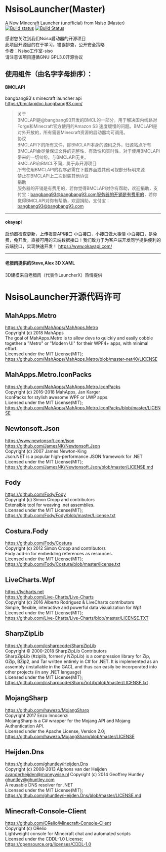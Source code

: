 # NsisoLauncher(Master)
A New Minecraft Launcher (unofficial) from Nsiso (Master)  
[![Build status](https://ci.appveyor.com/api/projects/status/st6w0l4x1fvf6m5f/branch/master?svg=true)](https://ci.appveyor.com/project/nsisogf/nsisolauncher/branch/master)
[![Build Status](https://nsisogf.visualstudio.com/NsisoLauncher/_apis/build/status/Nsiso.NsisoLauncher?branchName=master)](https://nsisogf.visualstudio.com/NsisoLauncher/_build/latest?definitionId=1&branchName=master)

感谢您关注到我们Nsiso启动器的开源项目  
此项目开源目的在于学习，错误排查，公开安全策略  
作者：Nsiso工作室-siso  
请注意该项目遵循GNU GPL3.0开源协议  
  
## 使用组件（由名字字母排序）：

#### BMCLAPI
bangbang93's minecraft launcher api  
https://bmclapidoc.bangbang93.com/  
> 关于  
BMCLAPI是@bangbang93开发的BMCL的一部分，用于解决国内线路对Forge和Minecraft官方使用的Amazon S3 速度缓慢的问题。BMCLAPI是对外开放的，所有需要Minecraft资源的启动器均可调用。  
协议  
BMCLAPI下的所有文件，除BMCLAPI本身的源码之外，归源站点所有  
BMCLAPI会尽量保证文件的完整性、有效性和实时性，对于使用BMCLAPI带来的一切纠纷，与BMCLAPI无关。  
BMCLAPI和BMCL不同，属于非开源项目  
所有使用BMCLAPI的程序必需在下载界面或其他可视部分标明来源  
禁止在BMCLAPI上二次封装其他协议  
捐助  
服务器的开销是有费用的，若你觉得BMCLAPI对你有帮助，欢迎捐助，支付宝：bangbang93@bangbang93.com服务器的开销是有费用的，若你觉得BMCLAPI对你有帮助，欢迎捐助，支付宝：bangbang93@bangbang93.com  

------------

#### okayapi
启动器检查更新，上传报告API接口
小白接口，小接口做大事情
小白接口，是免费，免开发，直接可用的云端数据接口！我们致力于为客户端开发同学提供便利的云端接口，实现快速开发！
https://www.okayapi.com/  

------------

#### 老腊肉提供的Steve,Alex 3D XAML
3D建模来自老腊肉（代表作LauncherX）热情提供  
  
# NsisoLauncher开源代码许可  

## MahApps.Metro  

https://github.com/MahApps/MahApps.Metro  
Copyright (c) 2018 MahApps  
The goal of MahApps.Metro is to allow devs to quickly and easily cobble together a "Metro" or "Modern UI" for their WPF4+ apps, with minimal effort.  
Licensed under the MIT License(MIT);  
https://github.com/MahApps/MahApps.Metro/blob/master-net40/LICENSE  

## MahApps.Metro.IconPacks  

https://github.com/MahApps/MahApps.Metro.IconPacks  
Copyright (c) 2016-2018 MahApps, Jan Karger  
IconPacks for stylish awesome WPF or UWP apps.  
Licensed under the MIT License(MIT);  
https://github.com/MahApps/MahApps.Metro.IconPacks/blob/master/LICENSE  

## Newtonsoft.Json  

https://www.newtonsoft.com/json  
https://github.com/JamesNK/Newtonsoft.Json  
Copyright (c) 2007 James Newton-King  
Json.NET is a popular high-performance JSON framework for .NET  
Licensed under the MIT License(MIT);  
https://github.com/JamesNK/Newtonsoft.Json/blob/master/LICENSE.md  

## Fody  

https://github.com/Fody/Fody  
Copyright (c) Simon Cropp and contributors  
Extensible tool for weaving .net assemblies.  
Licensed under the MIT License(MIT);  
https://github.com/Fody/Fody/blob/master/License.txt  

## Costura.Fody  

https://github.com/Fody/Costura  
Copyright (c) 2012 Simon Cropp and contributors  
Fody add-in for embedding references as resources.  
Licensed under the MIT License(MIT);  
https://github.com/Fody/Costura/blob/master/license.txt  

## LiveCharts.Wpf  

https://lvcharts.net  
https://github.com/Live-Charts/Live-Charts  
Copyright (c) 2016 Alberto Rodriguez & LiveCharts contributors  
Simple, flexible, interactive and powerful data visualization for Wpf  
Licensed under the MIT License(MIT);  
https://github.com/Live-Charts/Live-Charts/blob/master/LICENSE.TXT  

## SharpZipLib  

https://github.com/icsharpcode/SharpZipLib  
Copyright © 2000-2018 SharpZipLib Contributors  
SharpZipLib (#ziplib, formerly NZipLib) is a compression library for Zip, GZip, BZip2, and Tar written entirely in C# for .NET. It is implemented as an assembly (installable in the GAC), and thus can easily be incorporated into other projects (in any .NET language)  
Licensed under the MIT License(MIT);  
https://github.com/icsharpcode/SharpZipLib/blob/master/LICENSE.txt  

## MojangSharp  

https://github.com/hawezo/MojangSharp  
Copyright 2017 Enzo Innocenzi  
MojangSharp is a C# wrapper for the Mojang API and Mojang Authentication API.  
Licensed under the Apache License, Version 2.0;  
https://github.com/hawezo/MojangSharp/blob/master/LICENSE  

## Heijden.Dns  

https://github.com/ghuntley/Heijden.Dns  
Copyright (c) 2008-2013 Alphons van der Heijden avanderheijden@moneywise.nl Copyright (c) 2014 Geoffrey Huntley ghuntley@ghuntley.com  
A reusable DNS resolver for .NET  
Licensed under the MIT License(MIT);  
https://github.com/ghuntley/Heijden.Dns/blob/master/LICENSE.md  

## Minecraft-Console-Client

https://github.com/ORelio/Minecraft-Console-Client  
Copyright (c) ORelio  
Lightweight console for Minecraft chat and automated scripts  
Licensed under the CDDL-1.0 License;  
https://opensource.org/licenses/CDDL-1.0  
